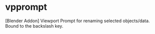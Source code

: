# vpprompt
[Blender Addon] Viewport Prompt for renaming selected objects/data.  Bound to the backslash key.
